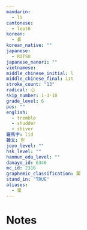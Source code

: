 ```yaml
---
mandarin:
  - lì
cantonese:
  - leot6
korean:
  - 률
korean_native: ""
japanese:
  - RITSU
japanese_nanori: ""
vietnamese:
middle_chinese_initial: l
middle_chinese_final: iɪt
stroke_count: "13"
radical: 心
skip_number: 1-3-10
grade_level: 6
pos: ""
english:
  - tremble
  - shudder
  - shiver
羅馬字: lid
韓文: 릳
joyo_level: ""
hsk_level: ""
hanmun_edu_level: ""
danayo_id: 6346
mc_id: 2316
graphemic_classification: 栗
stand_in: "TRUE"
aliases:
  - 栗
---
```


# Notes
